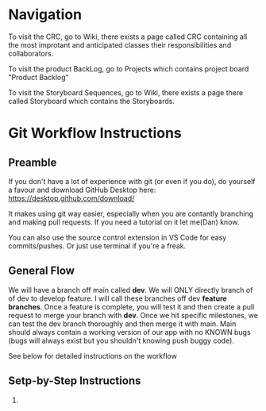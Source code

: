 # Navigation

To visit the CRC, go to Wiki, there exists a page called CRC containing all the most improtant and anticipated classes their responsibilities and collaborators. 

To visit the product BackLog, go to Projects which contains project board "Product Backlog"

To visit the Storyboard Sequences, go to Wiki, there exists a page there called Storyboard which contains the Storyboards.

# Git Workflow Instructions

## Preamble

If you don't have a lot of experience with git (or even if you do), do yourself a favour and download GitHub Desktop here: https://desktop.github.com/download/

It makes using git way easier, especially when you are contantly branching and making pull requests. If you need a tutorial on it let me(Dan) know.

You can also use the source control extension in VS Code for easy commits/pushes. Or just use terminal if you're a freak.

## General Flow

We will have a branch off main called **dev**. We will ONLY directly branch of of dev to develop feature. I will call these branches off dev **feature branches**. Once a feature is complete, you will test it and then create a pull request to merge your branch with **dev**. Once we hit specific milestones, we can test the dev branch thoroughly and then merge it with main. Main should always contain a working version of our app with no KNOWN bugs (bugs will always exist but you shouldn't knowing push buggy code).

See below for detailed instructions on the workflow

## Setp-by-Step Instructions

1. 
